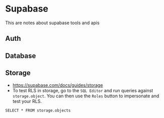# Supabase
This are notes about supabase tools and apis

## Auth

## Database

## Storage
+ https://supabase.com/docs/guides/storage
+ To test RLS in storage, go to the `SQL Editor` and run queries against `storage.object`. You can then use the `Roles` button to impersonate and test your RLS.
```
SELECT * FROM storage.objects
```
